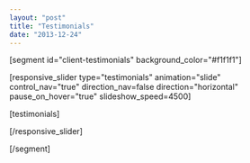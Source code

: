 ```yaml
---
layout: "post"
title: "Testimonials"
date: "2013-12-24"
---
```


[segment id="client-testimonials" background_color="#f1f1f1"]

[responsive_slider type="testimonials" animation="slide" control_nav="true" direction_nav=false direction="horizontal" pause_on_hover="true" slideshow_speed=4500]

[testimonials]

[/responsive_slider]

[/segment]